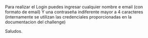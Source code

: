 Para realizar el Login puedes ingresar cualquier nombre e email (con formato de email)
Y una contraseña indiferente mayor a 4 caracteres (internamente se utilizan las credenciales proporcionadas en la documentacion del challenge)

Saludos.